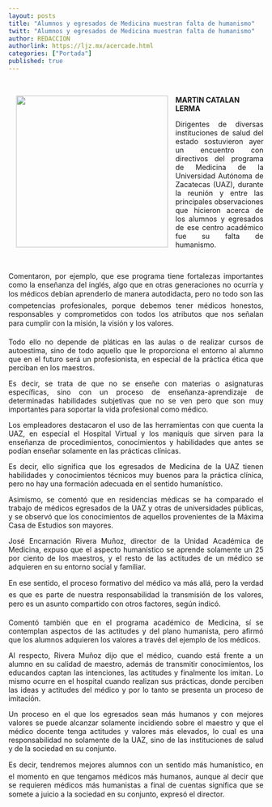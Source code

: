 ```yaml
---
layout: posts
title: "Alumnos y egresados de Medicina muestran falta de humanismo"
twitt: "Alumnos y egresados de Medicina muestran falta de humanismo"
author: REDACCION
authorlink: https://ljz.mx/acercade.html
categories: ["Portada"]
published: true
---
```

<p style="text-align: justify;">
   
</p>

<div>
  <strong><a href="index.php?option=com_content&view=article&id=15086:alumnos-y-egresados-de-medicina-muestran-falta-de-humanismo&catid=68:educacion&Itemid=120"><img src="images/stories/fotos_marzo/p12 medicina.jpg" border="0" width="300" style="margin-left: 15px; margin-right: 15px; float: left;" /></a></strong><strong>MARTIN CATALAN LERMA</strong>
</div>



<p style="text-align: justify;">
  Dirigentes de diversas instituciones de salud del estado sostuvieron ayer un encuentro con directivos del programa de Medicina de la Universidad Autónoma de Zacatecas (UAZ), durante la reunión y entre las principales observaciones que hicieron acerca de los alumnos y egresados de ese centro académico fue su falta de humanismo.
</p>

 

<p style="text-align: justify;">
  Comentaron, por ejemplo, que ese programa tiene fortalezas importantes como la enseñanza del inglés, algo que en otras generaciones no ocurría y los médicos debían aprenderlo de manera autodidacta, pero no todo son las competencias profesionales, porque debemos tener médicos honestos, responsables y comprometidos con todos los atributos que nos señalan para cumplir con la misión, la visión y los valores.
</p>

<p style="text-align: justify;">
  Todo ello no depende de pláticas en las aulas o de realizar cursos de autoestima, sino de todo aquello que le proporciona el entorno al alumno que en el futuro será un profesionista, en especial de la práctica ética que perciban en los maestros.
</p>

<p style="text-align: justify;">
  Es decir, se trata de que no se enseñe con materias o asignaturas específicas, sino con un proceso de enseñanza-aprendizaje de determinadas habilidades subjetivas que no se ven pero que son muy importantes para soportar la vida profesional como médico.
</p>

<p style="text-align: justify;">
  Los empleadores destacaron el uso de las herramientas con que cuenta la UAZ, en especial el Hospital Virtual y los maniquís que sirven para la enseñanza de procedimientos, conocimientos y habilidades que antes se podían enseñar solamente en las prácticas clínicas.
</p>

<p style="text-align: justify;">
  Es decir, ello significa que los egresados de Medicina de la UAZ tienen habilidades y conocimientos técnicos muy buenos para la práctica clínica, pero no hay una formación adecuada en el sentido humanístico.
</p>

<p style="text-align: justify;">
  Asimismo, se comentó que en residencias médicas se ha comparado el trabajo de médicos egresados de la UAZ y otras de universidades públicas, y se observó que los conocimientos de aquellos provenientes de la Máxima Casa de Estudios son mayores.
</p>

<p style="text-align: justify;">
  José Encarnación Rivera Muñoz, director de la Unidad Académica de Medicina, expuso que el aspecto humanístico se aprende solamente un 25 por ciento de los maestros, y el resto de las actitudes de un médico se adquieren en su entorno social y familiar.
</p>

<p style="text-align: justify;">
  En ese sentido, el proceso formativo del médico va más allá, pero la verdad es que es parte de nuestra responsabilidad la transmisión de los valores, pero es un asunto compartido con otros factores, según indicó.
</p>

<p style="text-align: justify;">
  Comentó también que en el programa académico de Medicina, sí se contemplan aspectos de las actitudes y del plano humanista, pero afirmó que los alumnos adquieren los valores a través del ejemplo de los médicos.
</p>

<p style="text-align: justify;">
  Al respecto, Rivera Muñoz dijo que el médico, cuando está frente a un alumno en su calidad de maestro, además de transmitir conocimientos, los educandos captan las intenciones, las actitudes y finalmente los imitan. Lo mismo ocurre en el hospital cuando realizan sus prácticas, donde perciben las ideas y actitudes del médico y por lo tanto se presenta un proceso de imitación.
</p>

<p style="text-align: justify;">
  Un proceso en el que los egresados sean más humanos y con mejores valores se puede alcanzar solamente incidiendo sobre el maestro y que el médico docente tenga actitudes y valores más elevados, lo cual es una responsabilidad no solamente de la UAZ, sino de las instituciones de salud y de la sociedad en su conjunto.
</p>

<p style="text-align: justify;">
  Es decir, tendremos mejores alumnos con un sentido más humanístico, en el momento en que tengamos médicos más humanos, aunque al decir que se requieren médicos más humanistas a final de cuentas significa que se somete a juicio a la sociedad en su conjunto, expresó el director.
</p>
